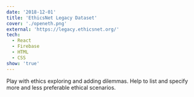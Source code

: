 ```yaml
---
date: '2018-12-01'
title: 'EthicsNet Legacy Dataset'
cover: './openeth.png'
external: 'https://legacy.ethicsnet.org/'
tech:
  - React
  - Firebase
  - HTML
  - CSS
show: 'true'
---
```


Play with ethics exploring and adding dilemmas.
Help to list and specify more and less preferable ethical scenarios.
